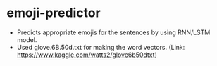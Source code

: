 # emoji-predictor
- Predicts appropriate emojis for the sentences by using RNN/LSTM model.
- Used glove.6B.50d.txt for making the word vectors. (Link: https://www.kaggle.com/watts2/glove6b50dtxt)
